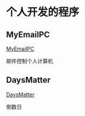 # 个人开发的程序

## MyEmailPC

[MyEmailPC](/chapter1.md)

邮件控制个人计算机

## DaysMatter

[DaysMatter](#daysmatter)

倒数日

